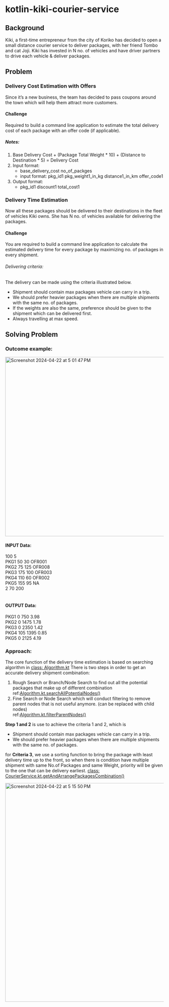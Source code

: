 # kotlin-kiki-courier-service

## Background

Kiki, a first-time entrepreneur from the city of Koriko has decided to open a small distance courier service to deliver packages, with her friend Tombo and cat Joji.
Kiki has invested in N no. of vehicles and have driver partners to drive each vehicle & deliver packages.

## Problem
### Delivery Cost Estimation with Offers
Since it’s a new business, the team has decided to pass coupons around the town which will help them attract more customers.

#### Challenge
Required to build a command line application to estimate the total delivery cost of each package with an offer code (if applicable).

##### Notes:
  1. Base Delivery Cost + (Package Total Weight * 10) + (Distance to Destination * 5) = Delivery Cost
  2. Input format:
       * base_delivery_cost no_of_packges
       * input format: pkg_id1 pkg_weight1_in_kg distance1_in_km offer_code1
  3. Output format:
       * pkg_id1 discount1 total_cost1


### Delivery Time Estimation
Now all these packages should be delivered to their destinations in the fleet of vehicles Kiki owns. She has N no. of vehicles available for delivering the packages.

#### Challenge
You are required to build a command line application to calculate the estimated delivery time for every package by maximizing no. of packages in every shipment.

###### Delivering criteria:
The delivery can be made using the criteria illustrated below.
* Shipment should contain max packages vehicle can carry in a trip.
* We should prefer heavier packages when there are multiple shipments with the same no. of packages.
* If the weights are also the same, preference should be given to the shipment which can be delivered first.
* Always travelling at max speed.


## Solving Problem

### Outcome example:
<img width="570" alt="Screenshot 2024-04-22 at 5 01 47 PM" src="https://github.com/heickjack619lok/kotlin-kiki-courier-service/assets/35556458/16d22e2c-f33b-4406-8abc-18abb24e42f6">

#### INPUT Data:<br>
100 5<br>
PKG1 50 30 OFR001<br>
PKG2 75 125 OFR008<br>
PKG3 175 100 OFR003<br>
PKG4 110 60 OFR002<br>
PKG5 155 95 NA<br>
2 70 200<br>
<br>
#### OUTPUT Data:<br>
PKG1 0 750 3.98<br>
PKG2 0 1475 1.78<br>
PKG3 0 2350 1.42<br>
PKG4 105 1395 0.85<br>
PKG5 0 2125 4.19<br>

### Approach:
The core function of the delivery time estimation is based on searching algorithm in [class: Algorithm.kt](app/src/main/java/com/codingchallenge/courierservice/core/Algorithm.kt)
There is two steps in order to get an accurate delivery shipment combination:
1. Rough Search or Branch/Node Search to find out all the potential packages that make up of different combination <br>ref:[Algorithm.kt.searchAllPotentialNodes()](app/src/main/java/com/codingchallenge/courierservice/core/Algorithm.kt)
2. Fine Search or Node Search which will conduct filtering to remove parent nodes that is not useful anymore. (can be replaced with child nodes)<br>ref:[Algorithm.kt.filterParentNodes()](app/src/main/java/com/codingchallenge/courierservice/core/Algorithm.kt)

<b>Step 1 and 2</b> is use to achieve the criteria 1 and 2, which is  
* Shipment should contain max packages vehicle can carry in a trip.
* We should prefer heavier packages when there are multiple shipments with the same no. of packages.

for <b>Criteria 3</b>, we use a sorting function to bring the package with least delivery time up to the front, so when there is condition have multiple shipment with same No.of Packages and same Weight, priority will be given to the one that can be delivery earliest. [class: CourierService.kt.getAndArrangePackagesCombination()](app/src/main/java/com/codingchallenge/courierservice/CourierService.kt)

<img width="695" alt="Screenshot 2024-04-22 at 5 15 50 PM" src="https://github.com/heickjack619lok/kotlin-kiki-courier-service/assets/35556458/571b0524-ad82-45dc-9b91-542eef264b1a">



